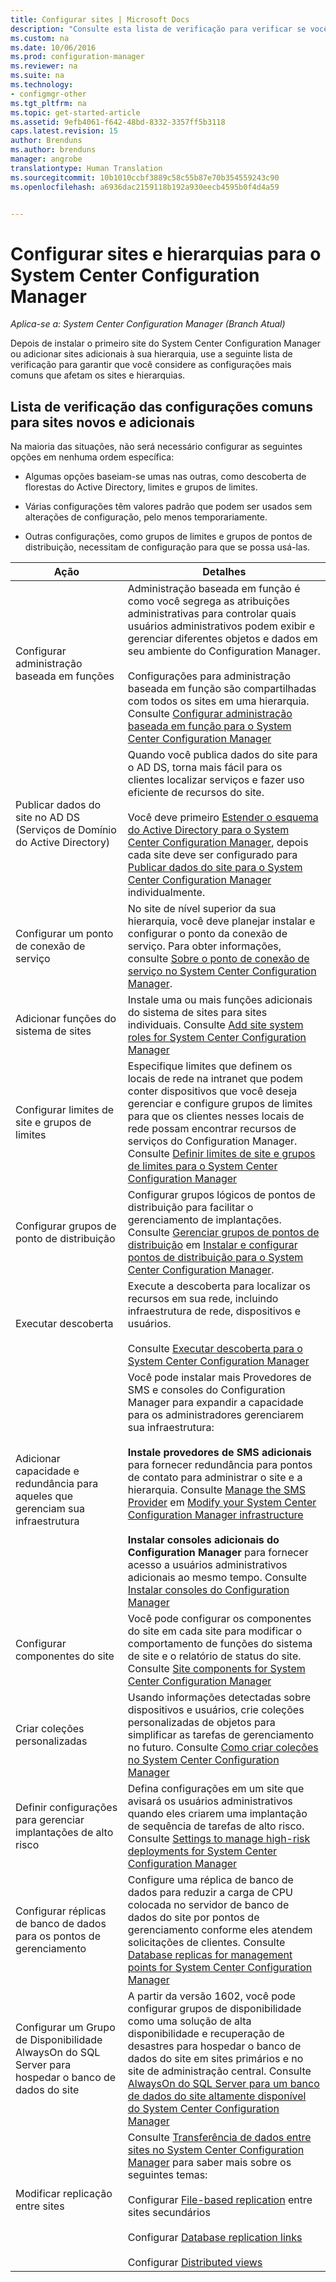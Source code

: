 ```yaml
---
title: Configurar sites | Microsoft Docs
description: "Consulte esta lista de verificação para verificar se você considerou as configurações mais comuns que afetam os sites e as hierarquias."
ms.custom: na
ms.date: 10/06/2016
ms.prod: configuration-manager
ms.reviewer: na
ms.suite: na
ms.technology:
- configmgr-other
ms.tgt_pltfrm: na
ms.topic: get-started-article
ms.assetid: 9efb4061-f642-48bd-8332-3357ff5b3118
caps.latest.revision: 15
author: Brenduns
ms.author: brenduns
manager: angrobe
translationtype: Human Translation
ms.sourcegitcommit: 10b1010ccbf3889c58c55b87e70b354559243c90
ms.openlocfilehash: a6936dac2159118b192a930eecb4595b0f4d4a59


---
```

# <a name="configure-sites-and-hierarchies-for-system-center-configuration-manager"></a>Configurar sites e hierarquias para o System Center Configuration Manager

*Aplica-se a: System Center Configuration Manager (Branch Atual)*

Depois de instalar o primeiro site do System Center Configuration Manager ou adicionar sites adicionais à sua hierarquia, use a seguinte lista de verificação para garantir que você considere as configurações mais comuns que afetam os sites e hierarquias.  

## <a name="checklist-of-common-configurations-for-new-and-additional-sites"></a>Lista de verificação das configurações comuns para sites novos e adicionais  
 Na maioria das situações, não será necessário configurar as seguintes opções em nenhuma ordem específica:  

-   Algumas opções baseiam-se umas nas outras, como descoberta de florestas do Active Directory, limites e grupos de limites.  

-   Várias configurações têm valores padrão que podem ser usados sem alterações de configuração, pelo menos temporariamente.  

-   Outras configurações, como grupos de limites e grupos de pontos de distribuição, necessitam de configuração para que se possa usá-las.  

|Ação|Detalhes|  
|------------|-------------|  
|Configurar administração baseada em funções|Administração baseada em função é como você segrega as atribuições administrativas para controlar quais usuários administrativos podem exibir e gerenciar diferentes objetos e dados em seu ambiente do Configuration Manager.<br /><br /> Configurações para administração baseada em função são compartilhadas com todos os sites em uma hierarquia.   <br />Consulte [Configurar administração baseada em função para o System Center Configuration Manager](../../../../core/servers/deploy/configure/configure-role-based-administration.md)|  
|Publicar dados do site no AD DS (Serviços de Domínio do Active Directory)|Quando você publica dados do site para o AD DS, torna mais fácil para os clientes localizar serviços e fazer uso eficiente de recursos do site.<br /><br /> Você deve primeiro [Estender o esquema do Active Directory para o System Center Configuration Manager](../../../../core/plan-design/network/extend-the-active-directory-schema.md), depois cada site deve ser configurado para [Publicar dados do site para o System Center Configuration Manager](../../../../core/servers/deploy/configure/publish-site-data.md) individualmente.|  
|Configurar um ponto de conexão de serviço|No site de nível superior da sua hierarquia, você deve planejar instalar e configurar o ponto da conexão de serviço. Para obter informações, consulte [Sobre o ponto de conexão de serviço no System Center Configuration Manager](../../../../core/servers/deploy/configure/about-the-service-connection-point.md).|  
|Adicionar funções do sistema de sites|Instale uma ou mais funções adicionais do sistema de sites para sites individuais.  Consulte [Add site system roles for System Center Configuration Manager](../../../../core/servers/deploy/configure/add-site-system-roles.md)|  
|Configurar limites de site e grupos de limites|Especifique limites que definem os locais de rede na intranet que podem conter dispositivos que você deseja gerenciar e configure grupos de limites para que os clientes nesses locais de rede possam encontrar recursos de serviços do Configuration Manager. Consulte [Definir limites de site e grupos de limites para o System Center Configuration Manager](../../../../core/servers/deploy/configure/define-site-boundaries-and-boundary-groups.md)|  
|Configurar grupos de ponto de distribuição|Configurar grupos lógicos de pontos de distribuição para facilitar o gerenciamento de implantações. Consulte [Gerenciar grupos de pontos de distribuição](../../../../core/servers/deploy/configure/install-and-configure-distribution-points.md#bkmk_manage) em [Instalar e configurar pontos de distribuição para o System Center Configuration Manager](../../../../core/servers/deploy/configure/install-and-configure-distribution-points.md).|  
|Executar descoberta|Execute a descoberta para localizar os recursos em sua rede, incluindo infraestrutura de rede, dispositivos e usuários.<br /><br /> Consulte [Executar descoberta para o System Center Configuration Manager](../../../../core/servers/deploy/configure/run-discovery.md)|  
|Adicionar capacidade e redundância para aqueles que gerenciam sua infraestrutura|Você pode instalar mais Provedores de SMS e consoles do Configuration Manager para expandir a capacidade para os administradores gerenciarem sua infraestrutura:<br /><br /> **Instale provedores de SMS adicionais** para fornecer redundância para pontos de contato para administrar o site e a hierarquia. Consulte [Manage the SMS Provider](../../../../core/servers/manage/modify-your-infrastructure.md#BKMK_ManageSMSprovider) em [Modify your System Center Configuration Manager infrastructure](../../../../core/servers/manage/modify-your-infrastructure.md)<br /><br /> **Instalar consoles adicionais do Configuration Manager** para fornecer acesso a usuários administrativos adicionais ao mesmo tempo. Consulte [Instalar consoles do Configuration Manager](../../../../core/servers/deploy/install/install-consoles.md)|  
|Configurar componentes do site|Você pode configurar os componentes do site em cada site para modificar o comportamento de funções do sistema de site e o relatório de status do site. Consulte [Site components for System Center Configuration Manager](../../../../core/servers/deploy/configure/site-components.md)|  
|Criar coleções personalizadas|Usando informações detectadas sobre dispositivos e usuários, crie coleções personalizadas de objetos para simplificar as tarefas de gerenciamento no futuro. Consulte [Como criar coleções no System Center Configuration Manager](../../../../core/clients/manage/collections/create-collections.md)|  
|Definir configurações para gerenciar implantações de alto risco|Defina configurações em um site que avisará os usuários administrativos quando eles criarem uma implantação de sequência de tarefas de alto risco.  Consulte [Settings to manage high-risk deployments for System Center Configuration Manager](../../../../protect/understand/settings-to-manage-high-risk-deployments.md)|  
|Configurar réplicas de banco de dados para os pontos de gerenciamento|Configure uma réplica de banco de dados para reduzir a carga de CPU colocada no servidor de banco de dados do site por pontos de gerenciamento conforme eles atendem solicitações de clientes. Consulte [Database replicas for management points for System Center Configuration Manager](../../../../core/servers/deploy/configure/database-replicas-for-management-points.md)|  
|Configurar um Grupo de Disponibilidade AlwaysOn do SQL Server para hospedar o banco de dados do site|A partir da versão 1602, você pode configurar grupos de disponibilidade como uma solução de alta disponibilidade e recuperação de desastres para hospedar o banco de dados do site em sites primários e no site de administração central. Consulte [AlwaysOn do SQL Server para um banco de dados do site altamente disponível do System Center Configuration Manager](../../../../core/servers/deploy/configure/sql-server-alwayson-for-a-highly-available-site-database.md)|  
|Modificar replicação entre sites|Consulte [Transferência de dados entre sites no System Center Configuration Manager](../../../../core/servers/manage/data-transfers-between-sites.md) para saber mais sobre os seguintes temas:<br /><br /> Configurar [File-based replication](../../../../core/servers/manage/data-transfers-between-sites.md#bkmk_fileroute) entre sites secundários<br /><br /> Configurar [Database replication links](../../../../core/servers/manage/data-transfers-between-sites.md#bkmk_Dblinks)<br /><br /> Configurar [Distributed views](../../../../core/servers/manage/data-transfers-between-sites.md#bkmk_distviews)|  



<!--HONumber=Dec16_HO3-->


